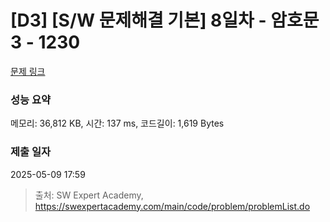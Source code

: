 # [D3] [S/W 문제해결 기본] 8일차 - 암호문3 - 1230 

[문제 링크](https://swexpertacademy.com/main/code/problem/problemDetail.do?contestProbId=AV14zIwqAHwCFAYD) 

### 성능 요약

메모리: 36,812 KB, 시간: 137 ms, 코드길이: 1,619 Bytes

### 제출 일자

2025-05-09 17:59



> 출처: SW Expert Academy, https://swexpertacademy.com/main/code/problem/problemList.do